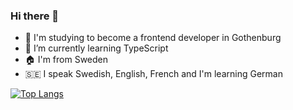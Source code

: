 ### Hi there 👋

- 💬 I'm studying to become a frontend developer in Gothenburg
- 🌱 I’m currently learning TypeScript
- 🏠 I'm from Sweden
- 🇸🇪 I speak Swedish, English, French and I'm learning German

[![Top Langs](https://github-readme-stats.vercel.app/api/top-langs/?username=jensengbg-jack-carling&layout=compact)](https://github.com/jensengbg-jack-carling?tab=repositories)

